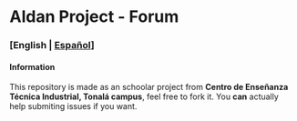 # Aldan Project - Forum

### [English | [Español](README_ES.md)]

#### Information
This repository is made as an schoolar project from **Centro de Enseñanza Técnica Industrial, Tonalá campus**, feel free to fork it. You **can** actually help submiting issues if you want.
